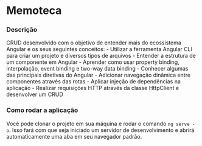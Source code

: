 # Memoteca

### Descrição

CRUD desenvolvido com o objetivo de entender mais do ecossistema Angular e os seus seguintes conceitos: 
    - Utilizar a ferramenta Angular CLI para criar um projeto e diversos tipos de arquivos
    - Entender a estrutura de um componente em Angular
    - Aprender como usar property binding, interpolação, event binding e two-way data binding
    - Conhecer algumas das principais diretivas do Angular
    - Adicionar navegação dinâmica entre componentes através das rotas
    - Aplicar injeção de dependências na aplicação
    - Realizar requisições HTTP através da classe HttpClient e desenvolver um CRUD

### Como rodar a aplicação

Você pode clonar o projeto em sua máquina e rodar o comando `ng serve -o`. Isso fará com que seja iniciado um servidor de desenvolvimento e abrirá automaticamente uma aba em seu navegador padrão.


